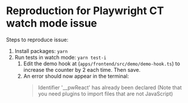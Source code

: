 # Reproduction for Playwright CT watch mode issue

Steps to reproduce issue:

1. Install packages: `yarn`
2. Run tests in watch mode: `yarn test-i`
    1. Edit the demo hook at (`apps/frontend/src/demo/demo-hook.ts`)
       to increase the counter by 2 each time. Then save.
    2. An error should now appear in the terminal:  
       > Identifier '__pwReact' has already been declared (Note that you need plugins to import files that are not JavaScript)
